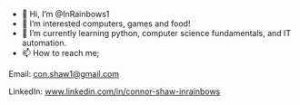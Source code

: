 - 👋 Hi, I’m @InRainbows1
- 👀 I’m interested computers, games and food!
- 🌱 I’m currently learning python, computer science fundamentals, and IT automation.
- 📫 How to reach me;

Email: con.shaw1@gmail.com

LinkedIn: www.linkedin.com/in/connor-shaw-inrainbows

<!---
InRainbows1/InRainbows1 is a ✨ special ✨ repository because its `README.md` (this file) appears on your GitHub profile.
You can click the Preview link to take a look at your changes.
--->
